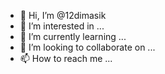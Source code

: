 - 👋 Hi, I’m @12dimasik
- 👀 I’m interested in ...
- 🌱 I’m currently learning ...
- 💞️ I’m looking to collaborate on ...
- 📫 How to reach me ...

<!---
12dimasik/12dimasik is a ✨ special ✨ repository because its `README.md` (this file) appears on your GitHub profile.
You can click the Preview link to take a look at your changes.
--->
